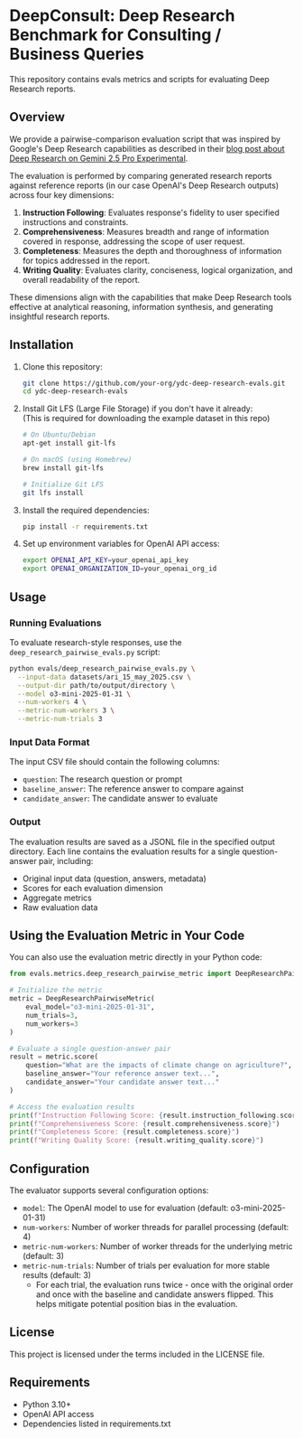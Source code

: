 # DeepConsult: Deep Research Benchmark for Consulting / Business Queries

This repository contains evals metrics and scripts for evaluating Deep Research reports.

## Overview
We provide a pairwise-comparison evaluation script that was inspired by Google's Deep Research capabilities as described in their [blog post about Deep Research on Gemini 2.5 Pro Experimental](https://blog.google/products/gemini/deep-research-gemini-2-5-pro-experimental/).

The evaluation is performed by comparing generated research reports against reference reports (in our case OpenAI's Deep Research outputs) across four key dimensions:

1. **Instruction Following**: Evaluates response's fidelity to user specified instructions and constraints.
2. **Comprehensiveness**: Measures breadth and range of information covered in response, addressing the scope of user request.
3. **Completeness**: Measures the depth and thoroughness of information for topics addressed in the report.
4. **Writing Quality**: Evaluates clarity, conciseness, logical organization, and overall readability of the report.

These dimensions align with the capabilities that make Deep Research tools effective at analytical reasoning, information synthesis, and generating insightful research reports.

## Installation

1. Clone this repository:
   ```bash
   git clone https://github.com/your-org/ydc-deep-research-evals.git
   cd ydc-deep-research-evals
   ```

2. Install Git LFS (Large File Storage) if you don't have it already:  
(This is required for downloading the example dataset in this repo)
   ```bash
   # On Ubuntu/Debian
   apt-get install git-lfs
   
   # On macOS (using Homebrew)
   brew install git-lfs
   
   # Initialize Git LFS
   git lfs install
   ```

3. Install the required dependencies:
   ```bash
   pip install -r requirements.txt
   ```

4. Set up environment variables for OpenAI API access:
   ```bash
   export OPENAI_API_KEY=your_openai_api_key
   export OPENAI_ORGANIZATION_ID=your_openai_org_id
   ```

## Usage

### Running Evaluations

To evaluate research-style responses, use the `deep_research_pairwise_evals.py` script:

```bash
python evals/deep_research_pairwise_evals.py \
  --input-data datasets/ari_15_may_2025.csv \
  --output-dir path/to/output/directory \
  --model o3-mini-2025-01-31 \
  --num-workers 4 \
  --metric-num-workers 3 \
  --metric-num-trials 3
```

### Input Data Format

The input CSV file should contain the following columns:
- `question`: The research question or prompt
- `baseline_answer`: The reference answer to compare against
- `candidate_answer`: The candidate answer to evaluate

### Output

The evaluation results are saved as a JSONL file in the specified output directory. Each line contains the evaluation results for a single question-answer pair, including:

- Original input data (question, answers, metadata)
- Scores for each evaluation dimension
- Aggregate metrics
- Raw evaluation data

## Using the Evaluation Metric in Your Code

You can also use the evaluation metric directly in your Python code:

```python
from evals.metrics.deep_research_pairwise_metric import DeepResearchPairwiseMetric

# Initialize the metric
metric = DeepResearchPairwiseMetric(
    eval_model="o3-mini-2025-01-31",
    num_trials=3,
    num_workers=3
)

# Evaluate a single question-answer pair
result = metric.score(
    question="What are the impacts of climate change on agriculture?",
    baseline_answer="Your reference answer text...",
    candidate_answer="Your candidate answer text..."
)

# Access the evaluation results
print(f"Instruction Following Score: {result.instruction_following.score}")
print(f"Comprehensiveness Score: {result.comprehensiveness.score}")
print(f"Completeness Score: {result.completeness.score}")
print(f"Writing Quality Score: {result.writing_quality.score}")
```

## Configuration

The evaluator supports several configuration options:

- `model`: The OpenAI model to use for evaluation (default: o3-mini-2025-01-31)
- `num-workers`: Number of worker threads for parallel processing (default: 4)
- `metric-num-workers`: Number of worker threads for the underlying metric (default: 3)
- `metric-num-trials`: Number of trials per evaluation for more stable results (default: 3)
  - For each trial, the evaluation runs twice - once with the original order and once with the baseline and candidate answers flipped. This helps mitigate potential position bias in the evaluation.

## License

This project is licensed under the terms included in the LICENSE file.

## Requirements

- Python 3.10+
- OpenAI API access
- Dependencies listed in requirements.txt
